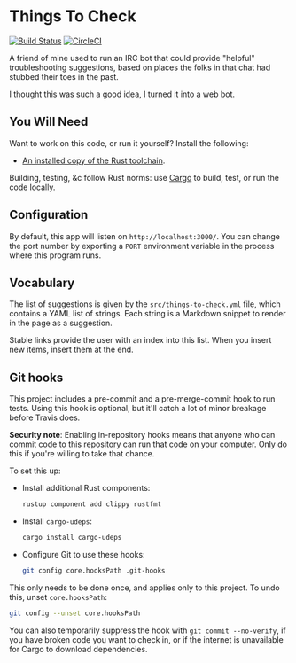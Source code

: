 # Things To Check

[![Build Status](https://travis-ci.org/ojacobson/things-to-check.svg?branch=main)](https://travis-ci.org/ojacobson/things-to-check)
[![CircleCI](https://circleci.com/gh/ojacobson/things-to-check.svg?style=svg)](https://circleci.com/gh/ojacobson/things-to-check)

A friend of mine used to run an IRC bot that could provide "helpful"
troubleshooting suggestions, based on places the folks in that chat had stubbed
their toes in the past.

I thought this was such a good idea, I turned it into a web bot.

## You Will Need

Want to work on this code, or run it yourself? Install the following:

* [An installed copy of the Rust toolchain](https://rustup.rs).

Building, testing, &c follow Rust norms: use
[Cargo](https://doc.rust-lang.org/cargo/guide/working-on-an-existing-project.html)
to build, test, or run the code locally.

## Configuration

By default, this app will listen on `http://localhost:3000/`. You can change the
port number by exporting a `PORT` environment variable in the process where this
program runs.

## Vocabulary

The list of suggestions is given by the `src/things-to-check.yml` file, which
contains a YAML list of strings. Each string is a Markdown snippet to render in
the page as a suggestion.

Stable links provide the user with an index into this list. When you insert new
items, insert them at the end.

## Git hooks

This project includes a pre-commit and a pre-merge-commit hook to run tests.
Using this hook is optional, but it'll catch a lot of minor breakage before
Travis does.

**Security note**: Enabling in-repository hooks means that anyone who can commit
code to this repository can run that code on your computer. Only do this if
you're willing to take that chance.

To set this up:

* Install additional Rust components:

    ```bash
    rustup component add clippy rustfmt
    ```

* Install `cargo-udeps`:

    ```bash
    cargo install cargo-udeps
    ```

* Configure Git to use these hooks:

    ```bash
    git config core.hooksPath .git-hooks
    ```

This only needs to be done once, and applies only to this project. To undo this,
unset `core.hooksPath`:

```bash
git config --unset core.hooksPath
```

You can also temporarily suppress the hook with `git commit --no-verify`, if you
have broken code you want to check in, or if the internet is unavailable for
Cargo to download dependencies.
